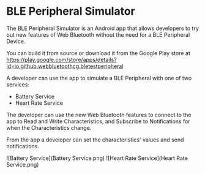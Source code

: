 # BLE Peripheral Simulator

The BLE Peripheral Simulator is an Android app that allows developers to try
out new features of Web Bluetooth without the need for a BLE Peripheral Device.

You can build it from source or download it from the Google Play store at 
https://play.google.com/store/apps/details?id=io.github.webbluetoothcg.bletestperipheral

A developer can use the app to simulate a BLE Peripheral with one of two services:

* Battery Service
* Heart Rate Service

The developer can use the new Web Bluetooth features to connect to the app to Read and Write Characteristics, and Subscribe to Notifications for when the Characteristics change.

From the app a developer can set the characteristics' values and send notifications.

![Battery Service](Battery Service.png) ![Heart Rate Service](Heart Rate Service.png)

